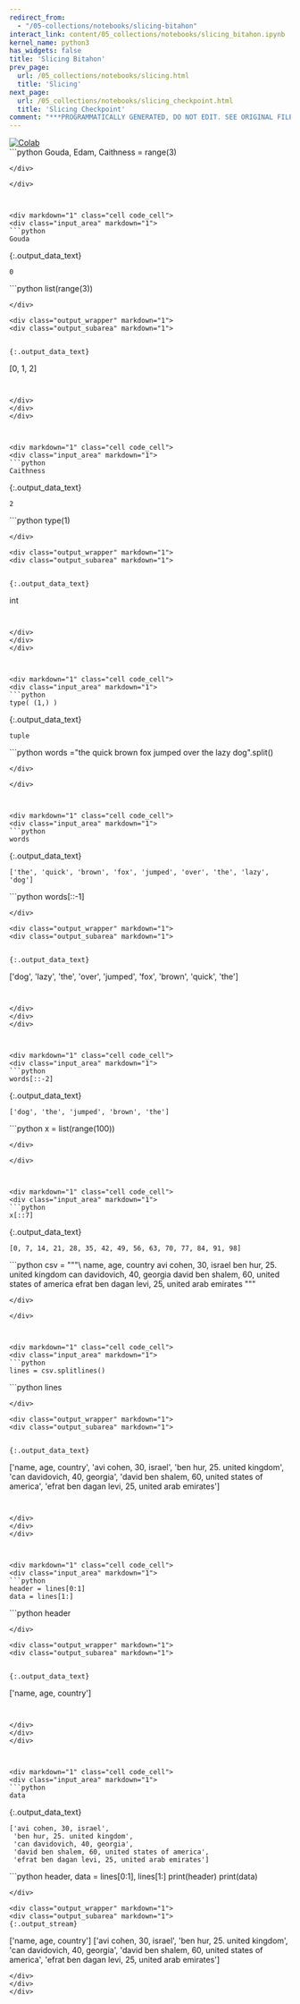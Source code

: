 ```yaml
---
redirect_from:
  - "/05-collections/notebooks/slicing-bitahon"
interact_link: content/05_collections/notebooks/slicing_bitahon.ipynb
kernel_name: python3
has_widgets: false
title: 'Slicing Bitahon'
prev_page:
  url: /05_collections/notebooks/slicing.html
  title: 'Slicing'
next_page:
  url: /05_collections/notebooks/slicing_checkpoint.html
  title: 'Slicing Checkpoint'
comment: "***PROGRAMMATICALLY GENERATED, DO NOT EDIT. SEE ORIGINAL FILES IN /content***"
---
```

<a href="https://colab.research.google.com/github/aviadr1/learn-python/blob/master/live%20class%20demonstrations/lesson%2005%20-%20slicing%20bitahon.ipynb" target="_blank">
<img src="https://colab.research.google.com/assets/colab-badge.svg" 
     title="Open this file in Google Colab" alt="Colab"/>
</a>




<div markdown="1" class="cell code_cell">
<div class="input_area" markdown="1">
```python
Gouda, Edam, Caithness = range(3)


```
</div>

</div>



<div markdown="1" class="cell code_cell">
<div class="input_area" markdown="1">
```python
Gouda

```
</div>

<div class="output_wrapper" markdown="1">
<div class="output_subarea" markdown="1">


{:.output_data_text}
```
0
```


</div>
</div>
</div>



<div markdown="1" class="cell code_cell">
<div class="input_area" markdown="1">
```python
list(range(3))

```
</div>

<div class="output_wrapper" markdown="1">
<div class="output_subarea" markdown="1">


{:.output_data_text}
```
[0, 1, 2]
```


</div>
</div>
</div>



<div markdown="1" class="cell code_cell">
<div class="input_area" markdown="1">
```python
Caithness

```
</div>

<div class="output_wrapper" markdown="1">
<div class="output_subarea" markdown="1">


{:.output_data_text}
```
2
```


</div>
</div>
</div>



<div markdown="1" class="cell code_cell">
<div class="input_area" markdown="1">
```python
type(1)

```
</div>

<div class="output_wrapper" markdown="1">
<div class="output_subarea" markdown="1">


{:.output_data_text}
```
int
```


</div>
</div>
</div>



<div markdown="1" class="cell code_cell">
<div class="input_area" markdown="1">
```python
type( (1,) )

```
</div>

<div class="output_wrapper" markdown="1">
<div class="output_subarea" markdown="1">


{:.output_data_text}
```
tuple
```


</div>
</div>
</div>



<div markdown="1" class="cell code_cell">
<div class="input_area" markdown="1">
```python
words ="the quick brown fox jumped over the lazy dog".split()

```
</div>

</div>



<div markdown="1" class="cell code_cell">
<div class="input_area" markdown="1">
```python
words

```
</div>

<div class="output_wrapper" markdown="1">
<div class="output_subarea" markdown="1">


{:.output_data_text}
```
['the', 'quick', 'brown', 'fox', 'jumped', 'over', 'the', 'lazy', 'dog']
```


</div>
</div>
</div>



<div markdown="1" class="cell code_cell">
<div class="input_area" markdown="1">
```python
words[::-1]

```
</div>

<div class="output_wrapper" markdown="1">
<div class="output_subarea" markdown="1">


{:.output_data_text}
```
['dog', 'lazy', 'the', 'over', 'jumped', 'fox', 'brown', 'quick', 'the']
```


</div>
</div>
</div>



<div markdown="1" class="cell code_cell">
<div class="input_area" markdown="1">
```python
words[::-2]

```
</div>

<div class="output_wrapper" markdown="1">
<div class="output_subarea" markdown="1">


{:.output_data_text}
```
['dog', 'the', 'jumped', 'brown', 'the']
```


</div>
</div>
</div>



<div markdown="1" class="cell code_cell">
<div class="input_area" markdown="1">
```python
x = list(range(100))

```
</div>

</div>



<div markdown="1" class="cell code_cell">
<div class="input_area" markdown="1">
```python
x[::7]

```
</div>

<div class="output_wrapper" markdown="1">
<div class="output_subarea" markdown="1">


{:.output_data_text}
```
[0, 7, 14, 21, 28, 35, 42, 49, 56, 63, 70, 77, 84, 91, 98]
```


</div>
</div>
</div>



<div markdown="1" class="cell code_cell">
<div class="input_area" markdown="1">
```python
csv = """\
name, age, country
avi cohen, 30, israel
ben hur, 25. united kingdom
can davidovich, 40, georgia
david ben shalem, 60, united states of america
efrat ben dagan levi, 25, united arab emirates
"""

```
</div>

</div>



<div markdown="1" class="cell code_cell">
<div class="input_area" markdown="1">
```python
lines = csv.splitlines()

```
</div>

</div>



<div markdown="1" class="cell code_cell">
<div class="input_area" markdown="1">
```python
lines

```
</div>

<div class="output_wrapper" markdown="1">
<div class="output_subarea" markdown="1">


{:.output_data_text}
```
['name, age, country',
 'avi cohen, 30, israel',
 'ben hur, 25. united kingdom',
 'can davidovich, 40, georgia',
 'david ben shalem, 60, united states of america',
 'efrat ben dagan levi, 25, united arab emirates']
```


</div>
</div>
</div>



<div markdown="1" class="cell code_cell">
<div class="input_area" markdown="1">
```python
header = lines[0:1]
data = lines[1:]

```
</div>

</div>



<div markdown="1" class="cell code_cell">
<div class="input_area" markdown="1">
```python
header

```
</div>

<div class="output_wrapper" markdown="1">
<div class="output_subarea" markdown="1">


{:.output_data_text}
```
['name, age, country']
```


</div>
</div>
</div>



<div markdown="1" class="cell code_cell">
<div class="input_area" markdown="1">
```python
data

```
</div>

<div class="output_wrapper" markdown="1">
<div class="output_subarea" markdown="1">


{:.output_data_text}
```
['avi cohen, 30, israel',
 'ben hur, 25. united kingdom',
 'can davidovich, 40, georgia',
 'david ben shalem, 60, united states of america',
 'efrat ben dagan levi, 25, united arab emirates']
```


</div>
</div>
</div>



<div markdown="1" class="cell code_cell">
<div class="input_area" markdown="1">
```python
header, data = lines[0:1], lines[1:]
print(header)
print(data)

```
</div>

<div class="output_wrapper" markdown="1">
<div class="output_subarea" markdown="1">
{:.output_stream}
```
['name, age, country']
['avi cohen, 30, israel', 'ben hur, 25. united kingdom', 'can davidovich, 40, georgia', 'david ben shalem, 60, united states of america', 'efrat ben dagan levi, 25, united arab emirates']
```
</div>
</div>
</div>

